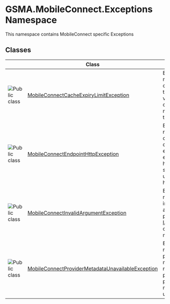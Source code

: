 GSMA.MobileConnect.Exceptions Namespace
=======================================
This namespace contains MobileConnect specific Exceptions


Classes
-------

                | Class                                                  | Description                                                                                               
--------------- | ------------------------------------------------------ | --------------------------------------------------------------------------------------------------------- 
![Public class] | [MobileConnectCacheExpiryLimitException][1]            | Exception raised when a cache expiry time is set to a value outside of the min and max expiry time range  
![Public class] | [MobileConnectEndpointHttpException][2]                | Exception raised when calls to the discovery endpoint encounter a http exception such as unreachable host 
![Public class] | [MobileConnectInvalidArgumentException][3]             | Exception raised when invalid arguments are passed to [IAuthentication][4] or [IDiscovery][5] methods     
![Public class] | [MobileConnectProviderMetadataUnavailableException][6] | Exception raised when provider metadata or required properties of provider metadata are unavailable       

[1]: MobileConnectCacheExpiryLimitException/README.md
[2]: MobileConnectEndpointHttpException/README.md
[3]: MobileConnectInvalidArgumentException/README.md
[4]: ../GSMA.MobileConnect.Authentication/IAuthentication/README.md
[5]: ../GSMA.MobileConnect.Discovery/IDiscovery/README.md
[6]: MobileConnectProviderMetadataUnavailableException/README.md
[7]: ../_icons/Help.png
[Public class]: ../_icons/pubclass.gif "Public class"